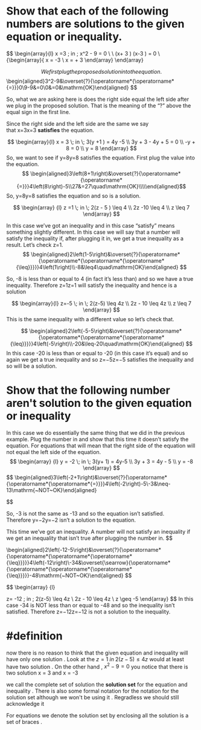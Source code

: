 # Show that each of the following numbers are solutions to the given equation or inequality.

$$
\begin{array}{l}
x =3  \; in \;  x^2   - 9   =  0  \\ \\
(x+ 3 ) (x-3 ) =  0   \\
\{\begin{array}\{
x =  -3   \\
x = + 3
\end{array}
\end{array}

 $$
We first plug the proposed solution into the equation.
 $$
 \begin{aligned}3^2-9&\overset{?}{\operatorname*{\operatorname*{=}}}0\\9-9&=0\\0&=0&\mathrm{OK}\end{aligned}
 $$
 
So, what we are asking here is does the right side equal the left side after we plug in the proposed solution. That is the meaning of the “?” above the equal sign in the first line.

Since the right side and the left side are the same we say that x=3x=3 **satisfies** the equation. 




$$
\begin{array}{l}
 x = 3  \;   in  \;  3(y +1 )   =  4y  -5   \\
3y  + 3    - 4y  +  5   = 0   \\
-y  + 8  = 0   \\
y  = 8  
\end{array}
$$ So, we want to see if y=8y=8 satisfies the equation. First plug the value into the equation.
$$
\begin{aligned}3\left(8+1\right)&\overset{?}{\operatorname*{\operatorname*{=}}}4\left(8\right)-5\\27&=27\quad\mathrm{OK}\\\\\end{aligned}$$
So, y=8y=8 satisfies the equation and so is a solution.




$$
\begin{array} {l}
z =1    \;  in \;   2(z - 5 )  \leq 4 \\
2z -10   \leq 4  \\
z  \leq  7 
\end{array}
$$

In this case we’ve got an inequality and in this case “satisfy” means something slightly different. In this case we will say that a number will satisfy the inequality if, after plugging it in, we get a true inequality as a result. 
Let’s check z=1.
$$
\begin{aligned}2\left(1-5\right)&\overset{?}{\operatorname*{\operatorname*{\operatorname*{\operatorname*{\leq}}}}}4\left(1\right)\\-8&\leq4\quad\mathrm{OK}\end{aligned}
$$

So, -8 is less than or equal to 4 (in fact it’s less than) and so we have a true inequality. Therefore z=1z=1 will satisfy the inequality and hence is a solution 



$$
\begin{array}{l}
z=-5 \; in \;  2(z-5) \leq  4z \\
2z - 10  \leq 4z  \\
z  \leq 7   
\end{array}
$$This is the same inequality with a different value so let’s check that.

$$
\begin{aligned}2\left(-5-5\right)&\overset{?}{\operatorname*{\operatorname*{\operatorname*{\operatorname*{\leq}}}}}4\left(-5\right)\\-20&\leq-20\quad\mathrm{OK}\end{aligned}
$$
In this case -20 is less than or equal to -20 (in this case it’s equal) and so again we get a true inequality and so z=−5z=−5 satisfies the inequality and so will be a solution.



# Show that the following number aren't solution  to the given equation or inequality 
In this case we do essentially the same thing that we did in the previous example. Plug the number in and show that this time it doesn’t satisfy the equation. For equations that will mean that the right side of the equation will not equal the left side of the equation.
$$
\begin{array} {l}
y  =  -2  \;  in  \; 3(y+ 1)  = 4y-5  \\
3y +  3  = 4y - 5   \\
y = -8
\end{array} 
$$
$$
\begin{aligned}3\left(-2+1\right)&\overset{?}{\operatorname*{\operatorname*{\operatorname*{=}}}}4\left(-2\right)-5\\-3&\neq-13\mathrm{~NOT~OK}\end{aligned}

$$

So, -3 is not the same as -13 and so the equation isn’t satisfied. Therefore y=−2y=−2 isn’t a solution to the equation.



This time we’ve got an inequality. A number will not satisfy an inequality if we get an inequality that isn’t true after plugging the number in. 
$$

\begin{aligned}2\left(-12-5\right)&\overset{?}{\operatorname*{\operatorname*{\operatorname*{\operatorname*{\leq}}}}}4\left(-12\right)\\-34&\overset{\searrow}{\operatorname*{\operatorname*{\operatorname*{\operatorname*{\leq}}}}}-48\mathrm{~NOT~OK}\end{aligned}
$$



$$
\begin{array} {l}

z=  -12  \;  in  \;  2(z-5)  \leq  4z  \\
2z  - 10  \leq 4z   \\
z  \geq -5 
\end{array} 
$$
In this case -34 is NOT less than or equal to -48 and so the inequality isn’t satisfied. Therefore z=−12z=−12 is not a solution to the inequality.


# #definition  
now there is no reason to think that  the given equation and inequality will have only one solution . Look at the  $z   = 1   \;  in \;  2(z-5)  \leq  4z$  would at least have two solution . On the other hand , 
$x^2  - 9= 0$  you notice that there is two solution x = 3 and x = -3 

we call the complete set of solution the **solution set** for the equation and inequality . There is also some formal notation for the notation for the solution set although we won't be using it . Regradless we should still acknowledge it  


For equations we denote the solution set by enclosing all the solution is a set of braces  .


